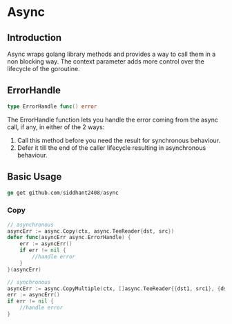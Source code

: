 # Async

## Introduction

Async wraps golang library methods and provides a way to call them in a non blocking way. The context parameter adds more control over the lifecycle of the goroutine.

## ErrorHandle

```go
type ErrorHandle func() error
```

The ErrorHandle function lets you handle the error coming from the async call, if any, in either of the 2 ways:
1. Call this method before you need the result for synchronous behaviour.
2. Defer it till the end of the caller lifecycle resulting in asynchronous behaviour.

## Basic Usage

```go
go get github.com/siddhant2408/async
```

### Copy

```go
// asynchronous
asyncErr := async.Copy(ctx, async.TeeReader{dst, src})
defer func(asyncErr async.ErrorHandle) {
	err := asyncErr()
	if err != nil {
		//handle error
	}
}(asyncErr)

// synchronous
asyncErr := async.CopyMultiple(ctx, []async.TeeReader{{dst1, src1}, {dst2, src2}})
err := asyncErr()
if err != nil {
	//handle error
}
```
